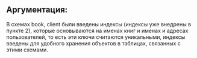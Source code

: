 ## Аргументация:

В схемах book, client были введены индексы (индексы уже внедрены в пункте 2), 
  которые основываются на именах книг и именах и адресах пользователей, то есть 
  эти ключи считаются уникальными, индексы введены для удобного хранения 
  объектов в таблицах, связанных с этими схемами.
